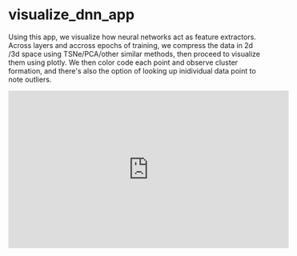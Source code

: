 # visualize_dnn_app

Using this app, we visualize how neural networks act as feature extractors. Across layers and accross epochs of training, we compress the data in 2d /3d space using TSNe/PCA/other similar methods, then proceed to visualize them using plotly. We then color code each point and observe cluster formation, and there's also the option of looking up inidividual data point to note outliers.

<iframe width="560" height="315" src="https://www.youtube.com/embed/Gcj6ArmyZog" title="YouTube video player" frameborder="0" allow="accelerometer; autoplay; clipboard-write; encrypted-media; gyroscope; picture-in-picture" allowfullscreen></iframe>
